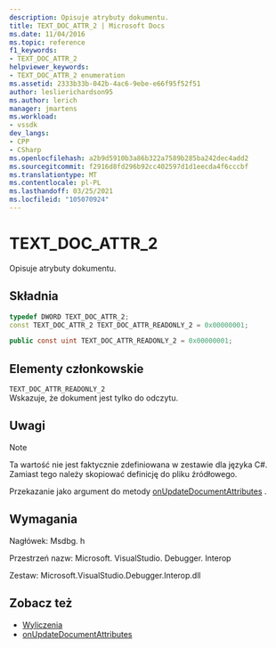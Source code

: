 ```yaml
---
description: Opisuje atrybuty dokumentu.
title: TEXT_DOC_ATTR_2 | Microsoft Docs
ms.date: 11/04/2016
ms.topic: reference
f1_keywords:
- TEXT_DOC_ATTR_2
helpviewer_keywords:
- TEXT_DOC_ATTR_2 enumeration
ms.assetid: 2333b33b-042b-4ac6-9ebe-e66f95f52f51
author: leslierichardson95
ms.author: lerich
manager: jmartens
ms.workload:
- vssdk
dev_langs:
- CPP
- CSharp
ms.openlocfilehash: a2b9d5910b3a86b322a7589b285ba242dec4add2
ms.sourcegitcommit: f2916d8fd296b92cc402597d1d1eecda4f6cccbf
ms.translationtype: MT
ms.contentlocale: pl-PL
ms.lasthandoff: 03/25/2021
ms.locfileid: "105070924"
---
```

# <a name="text_doc_attr_2"></a>TEXT_DOC_ATTR_2
Opisuje atrybuty dokumentu.

## <a name="syntax"></a>Składnia

```cpp
typedef DWORD TEXT_DOC_ATTR_2;
const TEXT_DOC_ATTR_2 TEXT_DOC_ATTR_READONLY_2 = 0x00000001;
```

```csharp
public const uint TEXT_DOC_ATTR_READONLY_2 = 0x00000001;
```

## <a name="members"></a>Elementy członkowskie
 `TEXT_DOC_ATTR_READONLY_2`\
 Wskazuje, że dokument jest tylko do odczytu.

## <a name="remarks"></a>Uwagi

> [!NOTE]
> Ta wartość nie jest faktycznie zdefiniowana w zestawie dla języka C#. Zamiast tego należy skopiować definicję do pliku źródłowego.

 Przekazanie jako argument do metody [onUpdateDocumentAttributes](../../../extensibility/debugger/reference/idebugdocumenttextevents2-onupdatedocumentattributes.md) .

## <a name="requirements"></a>Wymagania
 Nagłówek: Msdbg. h

 Przestrzeń nazw: Microsoft. VisualStudio. Debugger. Interop

 Zestaw: Microsoft.VisualStudio.Debugger.Interop.dll

## <a name="see-also"></a>Zobacz też
- [Wyliczenia](../../../extensibility/debugger/reference/enumerations-visual-studio-debugging.md)
- [onUpdateDocumentAttributes](../../../extensibility/debugger/reference/idebugdocumenttextevents2-onupdatedocumentattributes.md)
